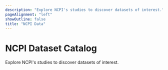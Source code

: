 ```yaml
---
description: "Explore NCPI's studies to discover datasets of interest."
pageAlignment: "left"
showOutline: false
title: "NCPI Data"
---
```


# NCPI Dataset Catalog

<hero small>Explore NCPI's studies to discover datasets of interest.</hero>

<data-dashboard-ncpi></data-dashboard-ncpi>

